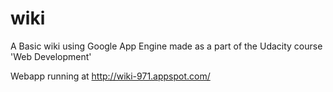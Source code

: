 # wiki
  
  A Basic wiki using Google App Engine made as a part of the Udacity course 'Web Development'
  
  Webapp running at http://wiki-971.appspot.com/
